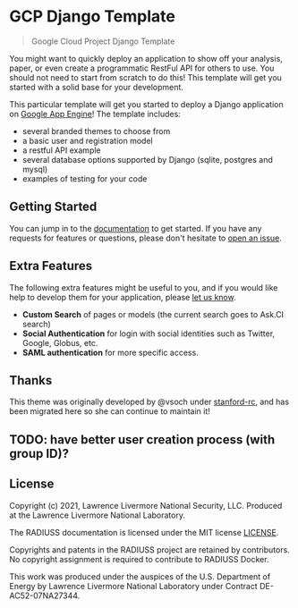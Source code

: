 # GCP Django Template

> Google Cloud Project Django Template

You might want to quickly deploy an application to show off your analysis, paper,
or even create a programmatic RestFul API for others to use. You should not need
to start from scratch to do this! This template will get you started with a solid base for your development.

This particular template will get you started to deploy a Django application
on [Google App Engine](https://cloud.google.com/appengine/docs/standard/python3/building-app/writing-web-service)! 
The template includes:

 - several branded themes to choose from
 - a basic user and registration model
 - a restful API example
 - several database options supported by Django (sqlite, postgres and mysql)
 - examples of testing for your code

## Getting Started

You can jump in to the [documentation](https://rse-ops.github.io/gcp-django-template) to
get started. If you have any requests for features or questions, please don't hesitate
to [open an issue](https://github.com/rse-ops/gcp-django-template/issues).

## Extra Features

The following extra features might be useful to you, and if you would like help to develop
them for your application, please [let us know](https://github.com/rse-ops/gcp-django-template/issues).

 - **Custom Search** of pages or models (the current search goes to Ask.CI search)
 - **Social Authentication** for login with social identities such as Twitter, Google, Globus, etc.
 - **SAML authentication** for more specific access.
 
## Thanks

This theme was originally developed by @vsoch under [stanford-rc](https://github.com/stanford-rc),
and has been migrated here so she can continue to maintain it!

## TODO: have better user creation process (with group ID)?

License
-------

Copyright (c) 2021, Lawrence Livermore National Security, LLC. 
Produced at the Lawrence Livermore National Laboratory.

The RADIUSS documentation is licensed under the MIT license [LICENSE](./LICENSE).

Copyrights and patents in the RADIUSS project are retained by
contributors. No copyright assignment is required to contribute to RADIUSS
Docker.

This work was produced under the auspices of the U.S. Department of
Energy by Lawrence Livermore National Laboratory under Contract
DE-AC52-07NA27344.

